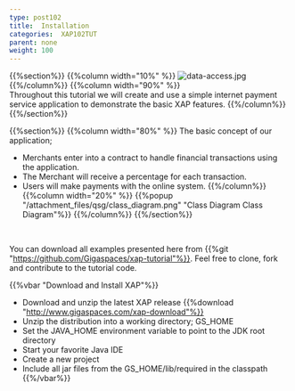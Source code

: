 ```yaml
---
type: post102
title:  Installation
categories:  XAP102TUT
parent: none
weight: 100
---
```




{{%section%}}
{{%column width="10%" %}}
![data-access.jpg](/attachment_files/subject/data-access.png)
{{%/column%}}
{{%column width="90%" %}}
<br>
Throughout this tutorial we will create and use a simple internet payment service application to demonstrate the basic XAP features.
{{%/column%}}
{{%/section%}}


{{%section%}}
{{%column width="80%" %}}
The basic concept of our application;

- Merchants enter into a contract to handle financial transactions using the application.
- The Merchant will receive a percentage for each transaction.
- Users will make payments with the online system.
{{%/column%}}
{{%column width="20%" %}}
{{%popup "/attachment_files/qsg/class_diagram.png"  "Class Diagram Class Diagram"%}}
{{%/column%}}
{{%/section%}}


<br>

You can download all examples presented here from {{%git "https://github.com/Gigaspaces/xap-tutorial"%}}. Feel free to clone, fork and contribute to the tutorial code.

{{%vbar "Download and Install XAP"%}}
- Download and unzip the latest XAP release {{%download "http://www.gigaspaces.com/xap-download"%}}
- Unzip the distribution into a working directory; GS_HOME
- Set the JAVA_HOME environment variable to point to the JDK root directory
- Start your favorite Java IDE
- Create a new project
- Include all jar files from the GS_HOME/lib/required in the classpath
{{%/vbar%}}
